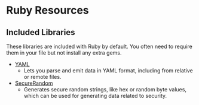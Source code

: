 # Ruby Resources

## Included Libraries

These libraries are included with Ruby by default. You often need to require them in your file but not install any extra gems.

* [YAML](https://ruby-doc.org/stdlib-2.5.3/libdoc/yaml/rdoc/YAML.html)
  * Lets you parse and emit data in YAML format, including from relative or remote files.
* [SecureRandom](https://ruby-doc.org/stdlib-2.5.3/libdoc/securerandom/rdoc/SecureRandom.html)
  * Generates secure random strings, like hex or random byte values, which can be used for generating data related to security.
